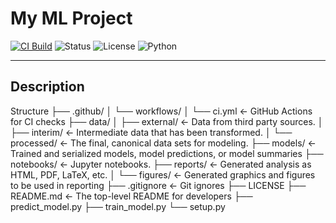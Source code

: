 # My ML Project

[![CI Build](https://img.shields.io/github/actions/workflow/status/zahraibihsova/ml_ops_task1_zahra/ci.yml?label=CI%20Build)](https://github.com/zahraibihsova/ml_ops_task1_zahra/actions)
![Status](https://img.shields.io/badge/passing-brightgreen)
![License](https://img.shields.io/badge/License-Apache%202.0-blue)
![Python](https://img.shields.io/badge/Python-3.12-green)

---

## Description

Structure
├── .github/
│   └── workflows/
│       └── ci.yml             <- GitHub Actions for CI checks
├── data/
│   ├── external/              <- Data from third party sources.
│   ├── interim/               <- Intermediate data that has been transformed.
│   └── processed/             <- The final, canonical data sets for modeling.
├── models/                    <- Trained and serialized models, model predictions, or model summaries
├── notebooks/                 <- Jupyter notebooks.
├── reports/                   <- Generated analysis as HTML, PDF, LaTeX, etc.
│   └── figures/               <- Generated graphics and figures to be used in reporting
├── .gitignore                 <- Git ignores
├── LICENSE
├── README.md                  <- The top-level README for developers
├── predict_model.py
├── train_model.py
└── setup.py
